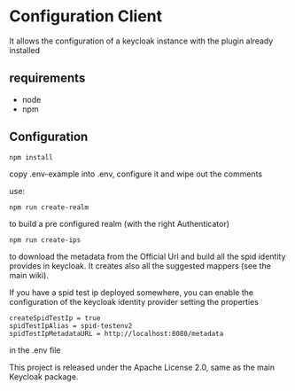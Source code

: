 # Configuration Client
It allows the configuration of a keycloak instance with the plugin already installed 

## requirements
* node
* npm

## Configuration
```
npm install
```

copy .env-example into .env, configure it and wipe out the comments

use:
```
npm run create-realm 
```
to build a pre configured realm (with the right Authenticator)

```
npm run create-ips
```
to download the metadata from the Official Url and build all the spid identity provides in keycloak. It creates also all the suggested mappers (see the main wiki).

If you have a spid test ip deployed somewhere, you can enable the configuration of the keycloak identity provider setting the properties

```
createSpidTestIp = true 
spidTestIpAlias = spid-testenv2
spidTestIpMetadataURL = http://localhost:8088/metadata
```

in the .env file


This project is released under the Apache License 2.0, same as the main Keycloak
package.

